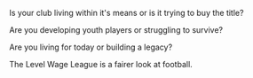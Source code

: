Is your club living within it's means or is it trying to buy the title?

Are you developing youth players or struggling to survive?

Are you living for today or building a legacy?

The Level Wage League is a fairer look at football.